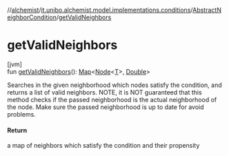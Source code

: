 //[alchemist](../../../index.md)/[it.unibo.alchemist.model.implementations.conditions](../index.md)/[AbstractNeighborCondition](index.md)/[getValidNeighbors](get-valid-neighbors.md)

# getValidNeighbors

[jvm]\
fun [getValidNeighbors](get-valid-neighbors.md)(): [Map](https://docs.oracle.com/javase/8/docs/api/java/util/Map.html)<[Node](../../it.unibo.alchemist.model.interfaces/-node/index.md)<[T](../../it.unibo.alchemist.model.implementations.nodes/-abstract-node/index.md)>, [Double](https://docs.oracle.com/javase/8/docs/api/java/lang/Double.html)>

Searches in the given neighborhood which nodes satisfy the condition, and returns a list of valid neighbors. NOTE, it is NOT guaranteed that this method checks if the passed neighborhood is the actual neighborhood of the node. Make sure the passed neighborhood is up to date for avoid problems.

#### Return

a map of neighbors which satisfy the condition and their propensity
